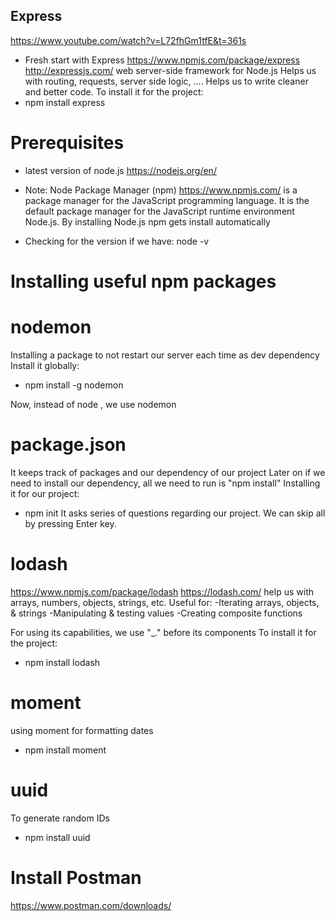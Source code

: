 ## Express
https://www.youtube.com/watch?v=L72fhGm1tfE&t=361s

- Fresh start with Express
https://www.npmjs.com/package/express
http://expressjs.com/
web server-side framework for Node.js
Helps us with routing, requests, server side logic, ....
Helps us to write cleaner and better code. To install it for the project:
- npm install express

# Prerequisites
- latest version of node.js https://nodejs.org/en/
- Note: Node Package Manager (npm) https://www.npmjs.com/ is a package manager for the JavaScript programming language. It is the default package manager for the JavaScript runtime environment Node.js. By installing Node.js npm gets install automatically

- Checking for the version if we have:
node -v

# Installing useful npm packages
# nodemon
Installing a package to not restart our server each time as dev dependency
Install it globally:
- npm install -g nodemon

Now, instead of node <filename>, we use nodemon <filename>

# package.json
It keeps track of packages and our dependency of our project
Later on if we need to install our dependency, all we need to run is "npm install"
Installing it for our project:
- npm init
It asks series of questions regarding our project. We can skip all by pressing Enter key.

# lodash
https://www.npmjs.com/package/lodash
https://lodash.com/
help us with arrays, numbers, objects, strings, etc.
Useful for:
-Iterating arrays, objects, & strings
-Manipulating & testing values
-Creating composite functions

For using its capabilities, we use "_." before its components
To install it for the project:
- npm install lodash

# moment
using moment for formatting dates
- npm install moment

# uuid
To generate random IDs
- npm install uuid

# Install Postman
https://www.postman.com/downloads/






























